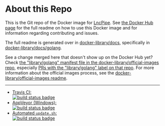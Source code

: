 # About this Repo

This is the Git repo of the Docker image for [LncPipe](https://git.oschina.net/likelet/workflow). See [the Docker Hub page](https://hub.docker.com/r/bioinformatist/lncpipe/) for the full readme on how to use this Docker image and for information regarding contributing and issues.

The full readme is generated over in [docker-library/docs](https://github.com/docker-library/docs), specifically in [docker-library/docs/golang](https://github.com/docker-library/docs/tree/master/golang).

See a change merged here that doesn't show up on the Docker Hub yet? Check [the "library/golang" manifest file in the docker-library/official-images repo](https://github.com/docker-library/official-images/blob/master/library/golang), especially [PRs with the "library/golang" label on that repo](https://github.com/docker-library/official-images/labels/library%2Fgolang). For more information about the official images process, see the [docker-library/official-images readme](https://github.com/docker-library/official-images/blob/master/README.md).

---

-	[Travis CI:  
	![build status badge](https://img.shields.io/travis/docker-library/golang/master.svg)](https://travis-ci.org/docker-library/golang/branches)
-	[AppVeyor (Windows):  
	![build status badge](https://ci.appveyor.com/api/projects/status/github/docker-library/golang?branch=master&svg=true)](https://ci.appveyor.com/project/docker-library/golang)
-	[Automated `update.sh`:  
	![build status badge](https://doi-janky.infosiftr.net/job/update.sh/job/golang/badge/icon)](https://doi-janky.infosiftr.net/job/update.sh/job/golang)